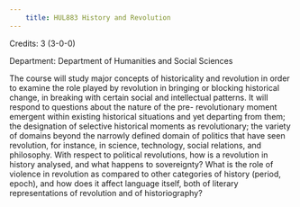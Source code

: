 ```yaml
---
    title: HUL883 History and Revolution
---
```

Credits: 3 (3-0-0)

Department: Department of Humanities and Social Sciences

The course will study major concepts of historicality and revolution in order to examine the role played by revolution in bringing or blocking historical change, in breaking with certain social and intellectual patterns. It will respond to questions about the nature of the pre- revolutionary moment emergent within existing historical situations and yet departing from them; the designation of selective historical moments as revolutionary; the variety of domains beyond the narrowly defined domain of politics that have seen revolution, for instance, in science, technology, social relations, and philosophy. With respect to political revolutions, how is a revolution in history analysed, and what happens to sovereignty? What is the role of violence in revolution as compared to other categories of history (period, epoch), and how does it affect language itself, both of literary representations of revolution and of historiography?